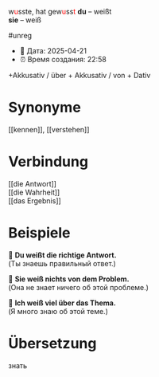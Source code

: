 w<span style="color:red">u</span>sste, hat gew<span style="color:red">u</span>ss<span style="color:red">t</span>
**du** – weißt  
**sie** – weiß

#unreg
- 📍 Дата: 2025-04-21
- ⏰ Время создания: 22:58

+Akkusativ / über + Akkusativ / von + Dativ  
# Synonyme
[[kennen]], [[verstehen]]
# Verbindung 
[[die Antwort]]  
[[die Wahrheit]]  
[[das Ergebnis]]
# Beispiele

🔹 **Du weißt die richtige Antwort.**  
(Ты знаешь правильный ответ.)

🔹 **Sie weiß nichts von dem Problem.**  
(Она не знает ничего об этой проблеме.)

🔹 **Ich weiß viel über das Thema.**  
(Я много знаю об этой теме.)
# Übersetzung
знать